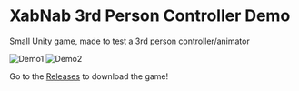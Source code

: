# XabNab 3rd Person Controller Demo
 Small Unity game, made to test a 3rd person controller/animator
 
 ![Demo1](XabNab1.gif)
 ![Demo2](XabNab4.gif)
 
 Go to the [Releases](https://github.com/abobco/XabNab-3rd-Person-Controller-Demo/releases) to download the game!
